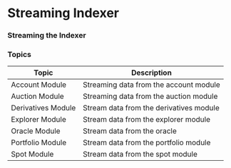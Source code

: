 # Streaming Indexer

### Streaming the Indexer

### Topics

| Topic              | Description                               |
| ------------------ | ----------------------------------------- |
| Account Module     | Streaming data from the account module    |
| Auction Module     | Streaming data from the auction module    |
| Derivatives Module | Stream data from the derivatives module   |
| Explorer Module    | Stream data from the explorer module      |
| Oracle Module      | Stream data from the oracle               |
| Portfolio Module   | Stream data from the portfolio module     |
| Spot Module        | Stream data from the spot module          |
